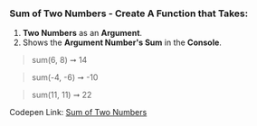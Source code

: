 ### Sum of Two Numbers - Create A Function that Takes: 

1. **Two Numbers** as an **Argument**. 
1. Shows the **Argument Number's Sum** in the **Console**.

> sum(6, 8) ➞ 14

> sum(-4, -6) ➞ -10

> sum(11, 11) ➞ 22

Codepen Link: [Sum of Two Numbers](https://codepen.io/naveencoder/pen/LvLMOy)